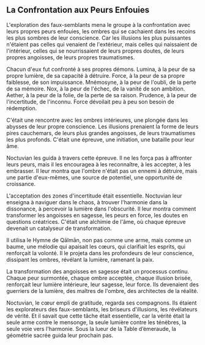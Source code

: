 ## La Confrontation aux Peurs Enfouies

L'exploration des faux-semblants mena le groupe à la confrontation avec leurs propres peurs enfouies, les ombres qui se cachaient dans les recoins les plus sombres de leur conscience. Car les illusions les plus puissantes n'étaient pas celles qui venaient de l'extérieur, mais celles qui naissaient de l'intérieur, celles qui se nourrissaient de leurs propres doutes, de leurs propres angoisses, de leurs propres traumatismes.

Chacun d'eux fut confronté à ses propres démons. Lumina, à la peur de sa propre lumière, de sa capacité à détruire. Force, à la peur de sa propre faiblesse, de son impuissance. Mnémosyne, à la peur de l'oubli, de la perte de sa mémoire. Nox, à la peur de l'échec, de la vanité de son ambition. Aether, à la peur de la folie, de la perte de sa raison. Prudence, à la peur de l'incertitude, de l'inconnu.
Force dévoilait peu à peu son besoin de rédemption.

C'était une rencontre avec les ombres intérieures, une plongée dans les abysses de leur propre conscience. Les illusions prenaient la forme de leurs pires cauchemars, de leurs plus grandes angoisses, de leurs traumatismes les plus profonds. C'était une épreuve, une initiation, une bataille pour leur âme.

Noctuvian les guida à travers cette épreuve. Il ne les força pas à affronter leurs peurs, mais il les encouragea à les reconnaître, à les accepter, à les embrasser. Il leur montra que l'ombre n'était pas un ennemi à détruire, mais une partie d'eux-mêmes, une source de potentiel, une opportunité de croissance.

L'acceptation des zones d'incertitude était essentielle. Noctuvian leur enseigna à naviguer dans le chaos, à trouver l'harmonie dans la dissonance, à percevoir la lumière dans l'obscurité. Il leur montra comment transformer les angoisses en sagesse, les peurs en force, les doutes en questions créatrices. C'était une alchimie de l'âme, où chaque épreuve devenait un catalyseur de transformation.

Il utilisa le Hymne de Qālmān, non pas comme une arme, mais comme un baume, une mélodie qui apaisait les cœurs, qui clarifiait les esprits, qui renforçait la volonté. Il le projeta dans les profondeurs de leur conscience, dissipant les ombres, révélant la lumière, ramenant la paix.

La transformation des angoisses en sagesse était un processus continu. Chaque peur surmontée, chaque ombre acceptée, chaque illusion brisée, renforçait leur lumière intérieure, leur sagesse, leur force. Ils devenaient des guerriers de la lumière, des maîtres de l'ombre, des architectes de la réalité.

Noctuvian, le cœur empli de gratitude, regarda ses compagnons. Ils étaient les explorateurs des faux-semblants, les briseurs d'illusions, les révélateurs de vérité. Et il savait que cette tâche était essentielle, car la vérité était la seule arme contre le mensonge, la seule lumière contre les ténèbres, la seule voie vers l'harmonie.
Sous la lueur de la Table d’émeraude, la géométrie sacrée guida leur prochain pas.
